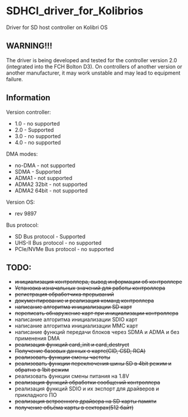 # SDHCI_driver_for_Kolibrios

Driver for SD host controller on Kolibri OS

## WARNING!!!
The driver is being developed and tested for the controller version 2.0 (integrated into the FCH Bolton D3). On controllers of another version or another manufacturer, it may work unstable and may lead to equipment failure.

## Information

Version controller:
- 1.0 - no supported
- 2.0 - Supported 
- 3.0 - no supported
- 4.0 - no supported

DMA modes:
- no-DMA - not supported
- SDMA   - Supported
- ADMA1  - not supported
- ADMA2 32bit - not supported
- ADMA2 64bit - not supported


Version OS: 
* rev 9897

Bus protocol:
- SD Bus protocol - Supported
- UHS-II Bus protocol - no supported
- PCIe/NVMe Bus protocol - no supported

## TODO:
- ~~инициализация контроллера, вывод информации об контроллере~~
- ~~Установка изначальных значений для работы контроллера~~
- ~~регистрация обработчика прерываний~~
- ~~документирование и реализация команд контроллера~~
- ~~написание алгоритма инициализации SD карт~~
- ~~переписать обнаружение карт при инициализации контроллера~~
- написание алгоритма инициализации SDIO карт
- написание алгоритма инициализации MMC карт
- написание функций передачи блоков через SDMA и ADMA и без применения DMA
- ~~реализация функций card_init и card_destryct~~
- ~~Получение базовых данных о карте(CID, CSD, RCA)~~
- ~~реализовать функции смены частоты~~
- ~~реализовать функции переключения шины SD в 4bit режим и обратно в 1bit режим~~
- реализовать функции смены питания на 1.8V
- ~~реализация функций обработки сообщений контроллера~~
- реализация функций SDIO и их экспорт для драйверов и прикладного ПО
- ~~реализация встроенного драйвера на SD карты памяти~~
- ~~получение объёма карты в секторах(512 байт)~~
